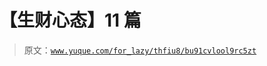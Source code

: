 # 【生财心态】11 篇

> 原文：[`www.yuque.com/for_lazy/thfiu8/bu91cvlool9rc5zt`](https://www.yuque.com/for_lazy/thfiu8/bu91cvlool9rc5zt)



